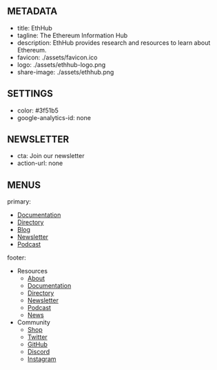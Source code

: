 ## METADATA
- title: EthHub
- tagline: The Ethereum Information Hub
- description: EthHub provides research and resources to learn about Ethereum.
- favicon: ./assets/favicon.ico
- logo: ./assets/ethhub-logo.png
- share-image: ./assets/ethhub.png

## SETTINGS
- color: #3f51b5
- google-analytics-id: none

## NEWSLETTER
- cta: Join our newsletter
- action-url: none

## MENUS
primary:
- [Documentation](./documentation)
- [Directory](./directory)
- [Blog](./blog)
- [Newsletter](https://ethhub.substack.com/)
- [Podcast](https://podcast.ethhub.io/)

footer:
- Resources
  - [About](./about.md)
  - [Documentation](./Documentation)
  - [Directory](./Directory)
  - [Newsletter](https://ethhub.substack.com/)
  - [Podcast](https://ethhub.substack.com/)
  - [News](./)
- Community
  - [Shop](https://shop.ethhub.io/)
  - [Twitter](https://twitter.com/ethhub_io)
  - [GitHub](https://github.com/commonaorg/ethhub-example)
  - [Discord](https://discordapp.com/invite/gw8AM98)
  - [Instagram](https://www.instagram.com/ethhub_io/)

